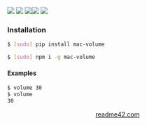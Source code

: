 <!--
https://readme42.com
-->



[![](https://img.shields.io/badge/OS-macOS-blue.svg?longCache=True)]()
[![](https://img.shields.io/pypi/v/mac-volume.svg?maxAge=3600)](https://pypi.org/project/mac-volume/)
[![](https://img.shields.io/npm/v/mac-volume.svg?maxAge=3600)](https://www.npmjs.com/package/mac-volume)[![](https://img.shields.io/badge/License-Unlicense-blue.svg?longCache=True)](https://unlicense.org/)
[![](https://github.com/andrewp-as-is/mac-volume/workflows/tests42/badge.svg)](https://github.com/andrewp-as-is/mac-volume/actions)

### Installation
```bash
$ [sudo] pip install mac-volume
```

```bash
$ [sudo] npm i -g mac-volume
```

#### Examples
```bash
$ volume 30
$ volume
30
```

<p align="center">
    <a href="https://readme42.com/">readme42.com</a>
</p>

